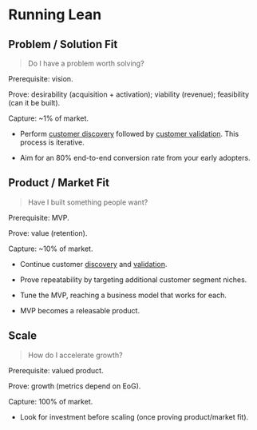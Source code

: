# Running Lean

## Problem / Solution Fit

>   Do I have a problem worth solving?

Prerequisite: vision. 

Prove: desirability (acquisition + activation); viability (revenue); feasibility (can it be built). 

Capture: ~1% of market.

-   Perform [customer discovery](customer-discovery.md) followed by [customer validation](customer-validation.md). This process is iterative.

-   Aim for an 80% end-to-end conversion rate from your early adopters.

## Product / Market Fit

>   Have I built something people want?

Prerequisite: MVP. 

Prove: value (retention).

Capture: ~10% of market.

-   Continue customer [discovery](customer-discovery.md) and [validation](customer-validation.md).

-   Prove repeatability by targeting additional customer segment niches.

-   Tune the MVP, reaching a business model that works for each.

-   MVP becomes a releasable product.

## Scale

>   How do I accelerate growth?

Prerequisite: valued product. 

Prove: growth (metrics depend on EoG).

Capture: 100% of market.

-   Look for investment before scaling (once proving product/market fit).
